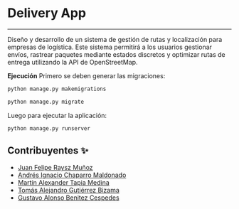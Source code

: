 # Delivery App
---
Diseño y desarrollo de un sistema de gestión de rutas y localización para empresas de logística. Este sistema permitirá a los usuarios gestionar envíos, rastrear paquetes mediante estados discretos y optimizar rutas de entrega utilizando la API de OpenStreetMap.

**Ejecución**
Primero se deben generar las migraciones:
```bash
python manage.py makemigrations
```
```bash
python manage.py migrate
```

Luego para ejecutar la aplicación:
```bash
python manage.py runserver
```

## Contribuyentes ✨
* [Juan Felipe Raysz Muñoz](https://github.com/Sephir0ath)
* [Andrés Ignacio Chaparro Maldonado](https://github.com/AndresChCy)
* [Martín Alexander Tapia Medina](https://github.com/CondorPepinillo)
* [Tomás Alejandro Gutiérrez Bizama](https://github.com/TomasGutierrez777)
* [Gustavo Alonso Benitez Cespedes](https://github.com/D34dcru1s3r)
